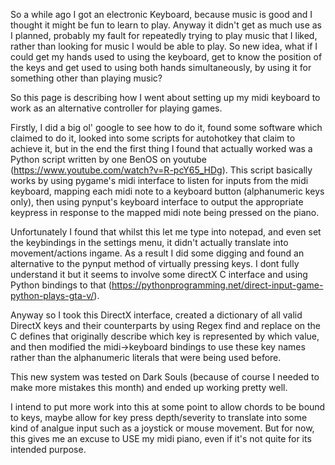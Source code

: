 So a while ago I got an electronic Keyboard, because music is good and I thought it might be fun to learn to play.
Anyway it didn't get as much use as I planned, probably my fault for repeatedly trying to play music that I liked, rather than looking for music I would be able to play.
So new idea, what if I could get my hands used to using the keyboard, get to know the position of the keys and get used to using both hands simultaneously, by using it for something other than playing music?

So this page is describing how I went about setting up my midi keyboard to work as an alternative controller for playing games.

Firstly, I did a big ol' google to see how to do it, found some software which claimed to do it, looked into some scripts for autohotkey that claim to achieve it, but in the end the first thing I found that actually worked was a Python script written by one BenOS on youtube (https://www.youtube.com/watch?v=R-pcY65_HDg).
This script basically works by using pygame's midi interface to listen for inputs from the midi keyboard, mapping each midi note to a keyboard button (alphanumeric keys only), then using pynput's keyboard interface to output the appropriate keypress in response to the mapped midi note being pressed on the piano.

Unfortunately I found that whilst this let me type into notepad, and even set the keybindings in the settings menu, it didn't actually translate into movement/actions ingame.
As a result I did some digging and found an alternative to the pynput method of virtually pressing keys. I dont fully understand it but it seems to involve some directX C interface and using Python bindings to that (https://pythonprogramming.net/direct-input-game-python-plays-gta-v/).

Anyway so I took this DirectX interface, created a dictionary of all valid DirectX keys and their counterparts by using Regex find and replace on the C defines that originally describe which key is represented by which value, and then modified the midi->keyboard bindings to use these key names rather than the alphanumeric literals that were being used before.

This new system was tested on Dark Souls (because of course I needed to make more mistakes this month) and ended up working pretty well.

I intend to put more work into this at some point to allow chords to be bound to keys, maybe allow for key press depth/severity to translate into some kind of analgue input such as a joystick or mouse movement. But for now, this gives me an excuse to USE my midi piano, even if it's not quite for its intended purpose.